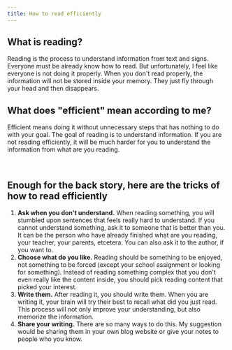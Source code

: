 ```yaml
---
title: How to read efficiently
---
```

## What is reading?
Reading is the process to understand information from text and signs. Everyone must be already know how to read. But unfortunately, I feel like everyone is not doing it properly. When you don't read properly, the information will not be stored inside your memory. They just fly through your head and then disappears.

## What does "efficient" mean according to me?
Efficient means doing it without unnecessary steps that has nothing to do with your goal. The goal of reading is to understand information. If you are not reading efficiently, it will be much harder for you to understand the information from what are you reading.

<br>

## Enough for the back story, here are the tricks of how to read efficiently
1. <strong>Ask when you don't understand.</strong> When reading something, you will stumbled upon sentences that feels really hard to understand. If you cannot understand something, ask it to someone that is better than you. It can be the person who have already finished what are you reading, your teacher, your parents, etcetera. You can also ask it to the author, if you want to.
2. <strong>Choose what do you like.</strong> Reading should be something to be enjoyed, not something to be forced (except your school assignment or looking for something). Instead of reading something complex that you don't even really like the content inside, you should pick reading content that picked your interest.
3. <strong>Write them.</strong> After reading it, you should write them. When you are writing it, your brain will try their best to recall what did you just read. This process will not only improve your understanding, but also memorize the information.
4. <strong>Share your writing.</strong> There are so many ways to do this. My suggestion would be sharing them in your own blog website or give your notes to people who you know.
